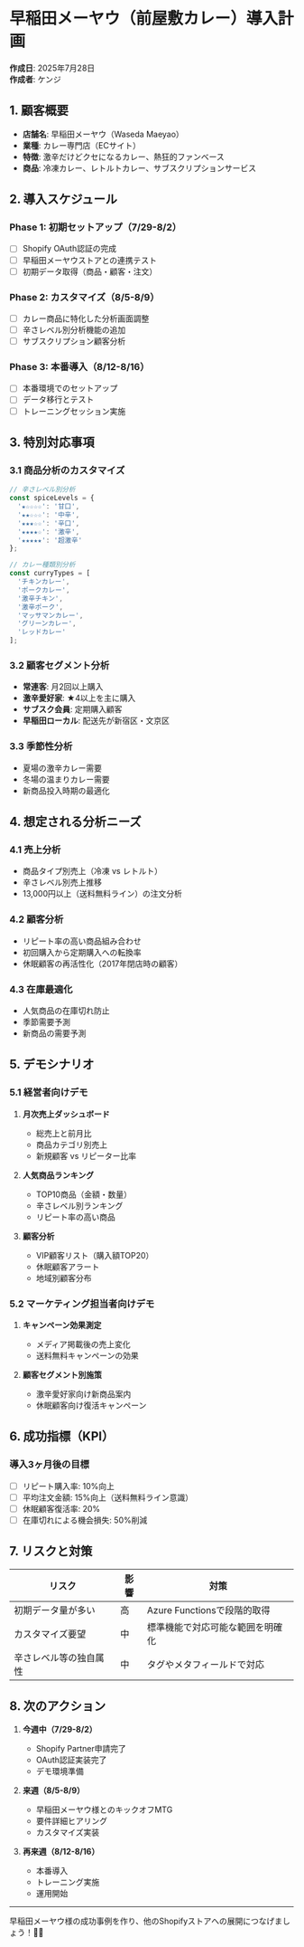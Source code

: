# 早稲田メーヤウ（前屋敷カレー）導入計画
**作成日**: 2025年7月28日  
**作成者**: ケンジ

## 1. 顧客概要
- **店舗名**: 早稲田メーヤウ（Waseda Maeyao）
- **業種**: カレー専門店（ECサイト）
- **特徴**: 激辛だけどクセになるカレー、熱狂的ファンベース
- **商品**: 冷凍カレー、レトルトカレー、サブスクリプションサービス

## 2. 導入スケジュール

### Phase 1: 初期セットアップ（7/29-8/2）
- [ ] Shopify OAuth認証の完成
- [ ] 早稲田メーヤウストアとの連携テスト
- [ ] 初期データ取得（商品・顧客・注文）

### Phase 2: カスタマイズ（8/5-8/9）
- [ ] カレー商品に特化した分析画面調整
- [ ] 辛さレベル別分析機能の追加
- [ ] サブスクリプション顧客分析

### Phase 3: 本番導入（8/12-8/16）
- [ ] 本番環境でのセットアップ
- [ ] データ移行とテスト
- [ ] トレーニングセッション実施

## 3. 特別対応事項

### 3.1 商品分析のカスタマイズ
```typescript
// 辛さレベル別分析
const spiceLevels = {
  '★☆☆☆☆': '甘口',
  '★★☆☆☆': '中辛',
  '★★★☆☆': '辛口',
  '★★★★☆': '激辛',
  '★★★★★': '超激辛'
};

// カレー種類別分析
const curryTypes = [
  'チキンカレー',
  'ポークカレー',
  '激辛チキン',
  '激辛ポーク',
  'マッサマンカレー',
  'グリーンカレー',
  'レッドカレー'
];
```

### 3.2 顧客セグメント分析
- **常連客**: 月2回以上購入
- **激辛愛好家**: ★4以上を主に購入
- **サブスク会員**: 定期購入顧客
- **早稲田ローカル**: 配送先が新宿区・文京区

### 3.3 季節性分析
- 夏場の激辛カレー需要
- 冬場の温まりカレー需要
- 新商品投入時期の最適化

## 4. 想定される分析ニーズ

### 4.1 売上分析
- 商品タイプ別売上（冷凍 vs レトルト）
- 辛さレベル別売上推移
- 13,000円以上（送料無料ライン）の注文分析

### 4.2 顧客分析
- リピート率の高い商品組み合わせ
- 初回購入から定期購入への転換率
- 休眠顧客の再活性化（2017年閉店時の顧客）

### 4.3 在庫最適化
- 人気商品の在庫切れ防止
- 季節需要予測
- 新商品の需要予測

## 5. デモシナリオ

### 5.1 経営者向けデモ
1. **月次売上ダッシュボード**
   - 総売上と前月比
   - 商品カテゴリ別売上
   - 新規顧客 vs リピーター比率

2. **人気商品ランキング**
   - TOP10商品（金額・数量）
   - 辛さレベル別ランキング
   - リピート率の高い商品

3. **顧客分析**
   - VIP顧客リスト（購入額TOP20）
   - 休眠顧客アラート
   - 地域別顧客分布

### 5.2 マーケティング担当者向けデモ
1. **キャンペーン効果測定**
   - メディア掲載後の売上変化
   - 送料無料キャンペーンの効果

2. **顧客セグメント別施策**
   - 激辛愛好家向け新商品案内
   - 休眠顧客向け復活キャンペーン

## 6. 成功指標（KPI）

### 導入3ヶ月後の目標
- [ ] リピート購入率: 10%向上
- [ ] 平均注文金額: 15%向上（送料無料ライン意識）
- [ ] 休眠顧客復活率: 20%
- [ ] 在庫切れによる機会損失: 50%削減

## 7. リスクと対策

| リスク | 影響 | 対策 |
|--------|------|------|
| 初期データ量が多い | 高 | Azure Functionsで段階的取得 |
| カスタマイズ要望 | 中 | 標準機能で対応可能な範囲を明確化 |
| 辛さレベル等の独自属性 | 中 | タグやメタフィールドで対応 |

## 8. 次のアクション

1. **今週中（7/29-8/2）**
   - Shopify Partner申請完了
   - OAuth認証実装完了
   - デモ環境準備

2. **来週（8/5-8/9）**
   - 早稲田メーヤウ様とのキックオフMTG
   - 要件詳細ヒアリング
   - カスタマイズ実装

3. **再来週（8/12-8/16）**
   - 本番導入
   - トレーニング実施
   - 運用開始

---

早稲田メーヤウ様の成功事例を作り、他のShopifyストアへの展開につなげましょう！🍛🔥